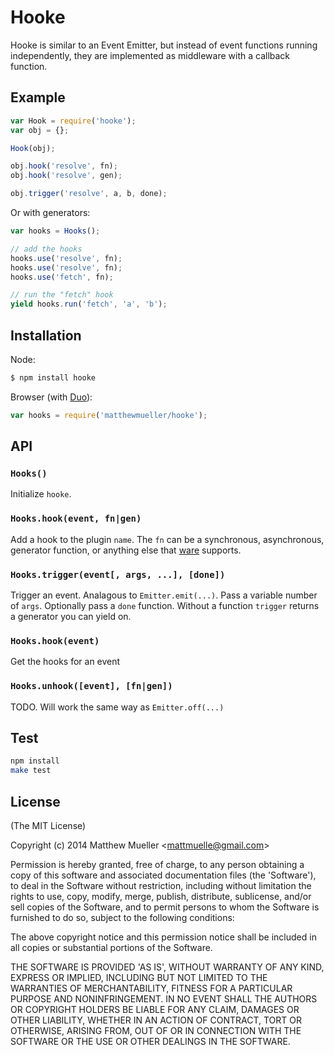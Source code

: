 
# Hooke

  Hooke is similar to an Event Emitter, but instead of event functions running independently, they are implemented as middleware with a callback function.

## Example

```js
var Hook = require('hooke');
var obj = {};

Hook(obj);

obj.hook('resolve', fn);
obj.hook('resolve', gen);

obj.trigger('resolve', a, b, done);
```

Or with generators:

```js
var hooks = Hooks();

// add the hooks
hooks.use('resolve', fn);
hooks.use('resolve', fn);
hooks.use('fetch', fn);

// run the "fetch" hook
yield hooks.run('fetch', 'a', 'b');
```

## Installation

Node:

```bash
$ npm install hooke
```

Browser (with [Duo](http://duojs.org)):

```js
var hooks = require('matthewmueller/hooke');
```

## API

### `Hooks()`

Initialize `hooke`.

### `Hooks.hook(event, fn|gen)`

Add a hook to the plugin `name`. The `fn` can be a synchronous, asynchronous, generator function, or anything else that [ware](http://github.com/segmentio/ware) supports.

### `Hooks.trigger(event[, args, ...], [done])`

Trigger an event. Analagous to `Emitter.emit(...)`. Pass a variable number of `args`. Optionally pass a `done` function. Without a function `trigger` returns a generator you can yield on.

### `Hooks.hook(event)`

Get the hooks for an event

### `Hooks.unhook([event], [fn|gen])`

TODO. Will work the same way as `Emitter.off(...)`

## Test

```bash
npm install
make test
```

## License

(The MIT License)

Copyright (c) 2014 Matthew Mueller &lt;mattmuelle@gmail.com&gt;

Permission is hereby granted, free of charge, to any person obtaining
a copy of this software and associated documentation files (the
'Software'), to deal in the Software without restriction, including
without limitation the rights to use, copy, modify, merge, publish,
distribute, sublicense, and/or sell copies of the Software, and to
permit persons to whom the Software is furnished to do so, subject to
the following conditions:

The above copyright notice and this permission notice shall be
included in all copies or substantial portions of the Software.

THE SOFTWARE IS PROVIDED 'AS IS', WITHOUT WARRANTY OF ANY KIND,
EXPRESS OR IMPLIED, INCLUDING BUT NOT LIMITED TO THE WARRANTIES OF
MERCHANTABILITY, FITNESS FOR A PARTICULAR PURPOSE AND NONINFRINGEMENT.
IN NO EVENT SHALL THE AUTHORS OR COPYRIGHT HOLDERS BE LIABLE FOR ANY
CLAIM, DAMAGES OR OTHER LIABILITY, WHETHER IN AN ACTION OF CONTRACT,
TORT OR OTHERWISE, ARISING FROM, OUT OF OR IN CONNECTION WITH THE
SOFTWARE OR THE USE OR OTHER DEALINGS IN THE SOFTWARE.
